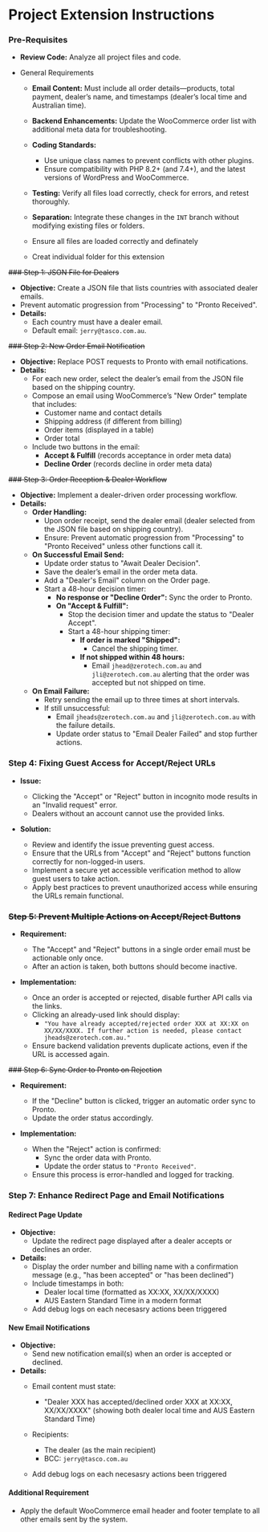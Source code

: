 # Project Extension Instructions

### Pre-Requisites

- **Review Code:** Analyze all project files and code.
- General Requirements

  - **Email Content:** Must include all order details—products, total payment, dealer’s name, and timestamps (dealer’s local time and Australian time).
  - **Backend Enhancements:** Update the WooCommerce order list with additional meta data for troubleshooting.
  - **Coding Standards:**

    - Use unique class names to prevent conflicts with other plugins.
    - Ensure compatibility with PHP 8.2+ (and 7.4+), and the latest versions of WordPress and WooCommerce.
  - **Testing:** Verify all files load correctly, check for errors, and retest thoroughly.
  - **Separation:** Integrate these changes in the `INT` branch without modifying existing files or folders.
  - Ensure all files are loaded correctly and definately
  - Creat individual folder for this extension

~~### Step 1: JSON File for Dealers~~

- **Objective:** Create a JSON file that lists countries with associated dealer emails.
- Prevent automatic progression from "Processing" to "Pronto Received".
- **Details:**
  - Each country must have a dealer email.
  - Default email: `jerry@tasco.com.au`.

~~### Step 2: New Order Email Notification~~

- **Objective:** Replace POST requests to Pronto with email notifications.
- **Details:**
  - For each new order, select the dealer’s email from the JSON file based on the shipping country.
  - Compose an email using WooCommerce’s "New Order" template that includes:
    - Customer name and contact details
    - Shipping address (if different from billing)
    - Order items (displayed in a table)
    - Order total
  - Include two buttons in the email:
    - **Accept & Fulfill** (records acceptance in order meta data)
    - **Decline Order** (records decline in order meta data)

~~### Step 3: Order Reception & Dealer Workflow~~

- **Objective:** Implement a dealer-driven order processing workflow.
- **Details:**
  - **Order Handling:**
    - Upon order receipt, send the dealer email (dealer selected from the JSON file based on shipping country).
    - Ensure: Prevent automatic progression from "Processing" to "Pronto Received" unless other functions call it.
  - **On Successful Email Send:**
    - Update order status to "Await Dealer Decision".
    - Save the dealer’s email in the order meta data.
    - Add a "Dealer's Email" column on the Order page.
    - Start a 48-hour decision timer:
      - **No response or "Decline Order":** Sync the order to Pronto.
      - **On "Accept & Fulfill":**
        - Stop the decision timer and update the status to "Dealer Accept".
        - Start a 48-hour shipping timer:
          - **If order is marked "Shipped":**
            - Cancel the shipping timer.
          - **If not shipped within 48 hours:**
            - Email `jhead@zerotech.com.au` and `jli@zerotech.com.au` alerting that the order was accepted but not shipped on time.
  - **On Email Failure:**
    - Retry sending the email up to three times at short intervals.
    - If still unsuccessful:
      - Email `jheads@zerotech.com.au` and `jli@zerotech.com.au` with the failure details.
      - Update order status to "Email Dealer Failed" and stop further actions.

### Step 4: Fixing Guest Access for Accept/Reject URLs

- **Issue:**

  - Clicking the "Accept" or "Reject" button in incognito mode results in an "Invalid request" error.
  - Dealers without an account cannot use the provided links.
- **Solution:**

  - Review and identify the issue preventing guest access.
  - Ensure that the URLs from "Accept" and "Reject" buttons function correctly for non-logged-in users.
  - Implement a secure yet accessible verification method to allow guest users to take action.
  - Apply best practices to prevent unauthorized access while ensuring the URLs remain functional.

### ~~Step 5: Prevent Multiple Actions on Accept/Reject Buttons~~

- **Requirement:**

  - The "Accept" and "Reject" buttons in a single order email must be actionable only once.
  - After an action is taken, both buttons should become inactive.
- **Implementation:**

  - Once an order is accepted or rejected, disable further API calls via the links.
  - Clicking an already-used link should display:
    - `"You have already accepted/rejected order XXX at XX:XX on XX/XX/XXXX. If further action is needed, please contact jheads@zerotech.com.au."`
  - Ensure backend validation prevents duplicate actions, even if the URL is accessed again.

~~### Step 6: Sync Order to Pronto on Rejection~~

- **Requirement:**

  - If the "Decline" button is clicked, trigger an automatic order sync to Pronto.
  - Update the order status accordingly.
- **Implementation:**

  - When the "Reject" action is confirmed:
    - Sync the order data with Pronto.
    - Update the order status to `"Pronto Received"`.
  - Ensure this process is error-handled and logged for tracking.

### Step 7: Enhance Redirect Page and Email Notifications

#### Redirect Page Update

- **Objective:**
  - Update the redirect page displayed after a dealer accepts or declines an order.
- **Details:**
  - Display the order number and billing name with a confirmation message (e.g., "has been accepted" or "has been declined")
  - Include timestamps in both:
    - Dealer local time (formatted as XX:XX, XX/XX/XXXX)
    - AUS Eastern Standard Time in a modern format
  - Add debug logs on each necesasry actions been triggered

#### New Email Notifications

- **Objective:**
  - Send new notification email(s) when an order is accepted or declined.
- **Details:**
  - Email content must state:

    - "Dealer XXX has accepted/declined order XXX at XX:XX, XX/XX/XXXX" (showing both dealer local time and AUS Eastern Standard Time)
  - Recipients:

    - The dealer (as the main recipient)
    - BCC: `jerry@tasco.com.au`
  - Add debug logs on each necesasry actions been triggered

#### Additional Requirement

- Apply the default WooCommerce email header and footer template to all other emails sent by the system.
